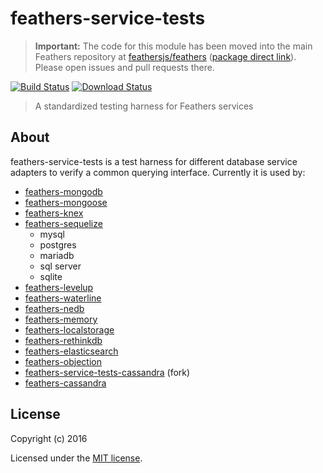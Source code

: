 # feathers-service-tests

> __Important:__ The code for this module has been moved into the main Feathers repository at [feathersjs/feathers](https://github.com/feathersjs/feathers) ([package direct link](https://github.com/feathersjs/feathers/tree/master/packages/adapter-commons)). Please open issues and pull requests there.

[![Build Status](https://travis-ci.org/feathersjs/feathers-service-tests.png?branch=master)](https://travis-ci.org/feathersjs/feathers-service-tests)
[![Download Status](https://img.shields.io/npm/dm/feathers-service-tests.svg?style=flat-square)](https://www.npmjs.com/package/feathers-service-tests)


> A standardized testing harness for Feathers services

## About

feathers-service-tests is a test harness for different database service adapters to verify a common querying interface. Currently it is used by:

- [feathers-mongodb](https://github.com/feathersjs/feathers-mongodb)
- [feathers-mongoose](https://github.com/feathersjs/feathers-mongoose)
- [feathers-knex](https://github.com/feathersjs/feathers-knex)
- [feathers-sequelize](https://github.com/feathersjs/feathers-sequelize)
   - mysql
   - postgres
   - mariadb
   - sql server
   - sqlite
- [feathers-levelup](https://github.com/feathersjs/feathers-levelup)
- [feathers-waterline](https://github.com/feathersjs/feathers-waterline)
- [feathers-nedb](https://github.com/feathersjs/feathers-nedb)
- [feathers-memory](https://github.com/feathersjs/feathers-memory)
- [feathers-localstorage](https://github.com/feathersjs/feathers-localstorage)
- [feathers-rethinkdb](https://github.com/feathersjs/feathers-rethinkdb)
- [feathers-elasticsearch](https://github.com/feathersjs/feathers-elasticsearch)
- [feathers-objection](https://github.com/mcchrish/feathers-objection)
- [feathers-service-tests-cassandra](https://github.com/dekelev/feathers-service-tests-cassandra) (fork)
- [feathers-cassandra](https://github.com/dekelev/feathers-cassandra)

## License

Copyright (c) 2016

Licensed under the [MIT license](LICENSE).
